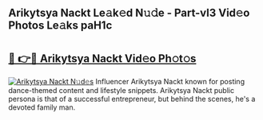 ## Arikytsya Nackt Le𝚊k𝚎d N𝚞𝚍e - Part-vl3 Vid𝚎o Photos Le𝚊ks paH1c

# <h2><a href="http://fb2sl0.evod.top/?m=Arikytsya+Nackt">🔗 👉🔴 Arikytsya Nackt Vid𝚎o Ph𝚘t𝚘s</a></h2>

[![Arikytsya Nackt N𝚞d𝚎s](https://i.imgur.com/8V9OHl7.gif)](http://fb2sl0.evod.top/?m=Arikytsya+Nackt)
Influencer Arikytsya Nackt known for posting dance-themed content and lifestyle snippets. Arikytsya Nackt public persona is that of a successful entrepreneur, but behind the scenes, he's a devoted family man. 
